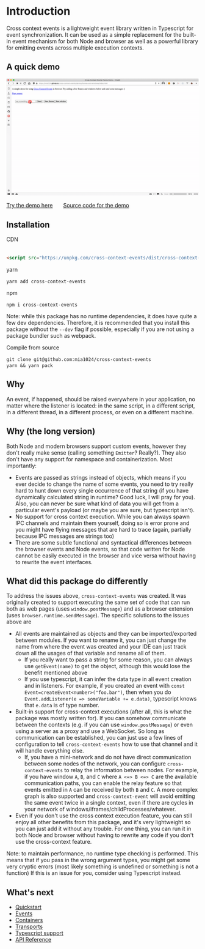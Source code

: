 # Introduction

Cross context events is a lightweight event library written in Typescript for
event synchronization. It can be used as a simple replacement for the built-in
event mechanism for both Node and browser as well as a powerful library for
emitting events across multiple execution contexts.

## A quick demo

![demo](https://github.com/mia1024/cross-context-events/raw/main/docs/demos/frames-and-windows/demo.gif)

[Try the demo here](https://mia1024.github.io/cross-context-events/demos/frames-and-windows/)
&nbsp;&nbsp;&nbsp;&nbsp;&nbsp;  [Source code for the demo](https://github.com/mia1024/cross-context-events/tree/main/docs/demos/frames-and-windows)

## Installation

CDN

```html

<script src="https://unpkg.com/cross-context-events/dist/cross-context-events.min.js"></script>
```

yarn

```shell
yarn add cross-context-events
```

npm

```shell
npm i cross-context-events
```

Note: while this package has no runtime dependencies, it does have quite a few
dev dependencies. Therefore, it is recommended that you install this package
without the `--dev` flag if possible, especially if you are not using a package
bundler such as webpack.

Compile from source

```shell
git clone git@github.com:mia1024/cross-context-events
yarn && yarn pack
```

## Why

An event, if happened, should be raised everywhere in your application, no
matter where the listener is located: in the same script, in a different script,
in a different thread, in a different process, or even on a different machine.

## Why (the long version)

Both Node and modern browsers support custom events, however they don't really
make sense (calling something `Emitter`? Really?). They also don't have any
support for namespace and containerization. Most importantly:

- Events are passed as strings instead of objects, which means if you ever
  decide to change the name of some events, you need to try really hard to hunt
  down every single occurrence of that string (if you have dynamically
  calculated string in runtime? Good luck, I will pray for you). Also, you can
  never be sure what kind of data you will get from a particular event's
  payload (or maybe you are sure, but typescript isn't).
- No support for cross context execution. While you can always spawn IPC
  channels and maintain them yourself, doing so is error prone and you might
  have flying messages that are hard to trace (again, partially because IPC
  messages are strings too)
- There are some subtle functional and syntactical differences between the
  browser events and Node events, so that code written for Node cannot be easily
  executed in the browser and vice versa without having to rewrite the event
  interfaces.

## What did this package do differently

To address the issues above, `cross-context-events` was created. It was
originally created to support executing the same set of code that can run both
as web pages (uses `window.postMessage`) and as a browser extension (uses
`browser.runtime.sendMessage`). The specific solutions to the issues above are

- All events are maintained as objects and they can be imported/exported between
  modules. If you want to rename it, you can just change the name from where the
  event was created and your IDE can just track down all the usages of that
  variable and rename all of them.
    - If you really want to pass a string for some reason, you can always use
      `getEvent(name)` to get the object, although this would lose the benefit
      mentioned above
    - If you use typescript, it can infer the data type in all event creation
      and in listeners. For example, if you created an event with
      `const Event=createEvent<number>("foo.bar")`, then when you do
      `Event.addListener(e => someVariable += e.data)`, typescript knows that
      `e.data` is of type number.
- Built-in support for cross-context executions (after all, this is what the
  package was mostly written for). If you can somehow communicate between the
  contexts (e.g. if you can use `window.postMessage`) or even using a server as
  a proxy and use a WebSocket. So long as communication can be established, you
  can just use a few lines of configuration to tell `cross-context-events`
  how to use that channel and it will handle everything else.
    - If, you have a mini-network and do not have direct communication between
      some nodes of the network, you can configure `cross-context-events` to
      relay the information between nodes. For example, if you have window
      `A`, `B`, and `C` where `A <=> B <=> C` are the available communication
      paths, you can enable the relay feature so that events emitted in `A` can
      be received by both `B` and `C`. A more complex graph is also supported
      and
      `cross-context-event` will avoid emitting the same event twice in a single
      context, even if there are cycles in your network of
      windows/iframes/childProcesses/whatever.
- Even if you don't use the cross context execution feature, you can still enjoy
  all other benefits from this package, and it's very lightweight so you can
  just add it without any trouble. For one thing, you can run it in both Node
  and browser without having to rewrite any code if you don't use the
  cross-context feature.

Note: to maintain performance, no runtime type checking is performed. This means
that if you pass in the wrong argument types, you might get some very cryptic
errors (most likely something is undefined or something is not a function)
If this is an issue for you, consider using Typescript instead.

## What's next

- [Quickstart](quickstart)
- [Events](events.md)
- [Containers](containers)
- [Transports](transports)
- [Typescript support](typescript)
- [API Reference](api)
